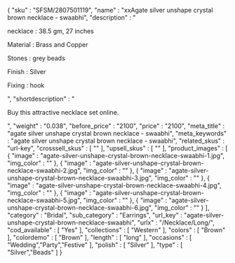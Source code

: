{
  "sku" : "SFSM/2807501119",
  "name" : "xxAgate silver unshape crystal brown necklace - swaabhi",
  "description" : "<p>necklace : 38.5 gm, 27 inches</p> <p>Material : Brass and Copper</p> <p>Stones : grey beads</p> <p>Finish : Silver</p> <p>Fixing : hook</p>",
  "shortdescription" : "<p>Buy this attractive necklace set online.</p>",
  "weight" : "0.038",
  "before_price" : "2100",
  "price" : "2100",
  "meta_title" : "agate silver unshape crystal brown necklace - swaabhi",
  "meta_keywords" : "agate silver unshape crystal brown necklace - swaabhi",
  "related_skus" : "url-key",
  "crosssell_skus" : [ "" ],
  "upsell_skus" : [ "" ],
  "product_images" : [ {
    "image" : "agate-silver-unshape-crystal-brown-necklace-swaabhi-1.jpg",
    "img_color" : ""
  }, {
    "image" : "agate-silver-unshape-crystal-brown-necklace-swaabhi-2.jpg",
    "img_color" : ""
  }, {
    "image" : "agate-silver-unshape-crystal-brown-necklace-swaabhi-3.jpg",
    "img_color" : ""
  }, {
    "image" : "agate-silver-unshape-crystal-brown-necklace-swaabhi-4.jpg",
    "img_color" : ""
  }, {
    "image" : "agate-silver-unshape-crystal-brown-necklace-swaabhi-5.jpg",
    "img_color" : ""
  }, {
    "image" : "agate-silver-unshape-crystal-brown-necklace-swaabhi-6.jpg",
    "img_color" : ""
  } ],
  "category" : "Bridal",
  "sub_category" : "Earrings",
  "url_key" : "agate-silver-unshape-crystal-brown-necklace-swaabhi",
  "urlx" : "/Necklace/Long/",
  "cod_available" : [ "Yes" ],
  "collections" : [ "Western" ],
  "colors" : [ "Brown" ],
  "colordemo" : [ "Brown" ],
  "length" : [ "long" ],
  "occasions" : [ "Wedding","Party","Festive" ],
  "polish" : [ "Silver" ],
  "type" : [ "Silver","Beads" ]
}